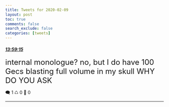 ```yaml
---
title: Tweets for 2020-02-09
layout: post
toc: true
comments: false
search_exclude: false
categories: [tweets]
---
```



#### <a href = "https://twitter.com/deepfates/status/1226611541224513536">*13:59:15*</a>

<font size="5">internal monologue? no, but I do have 100 Gecs blasting full volume in my skull  WHY DO YOU ASK</font>



🗨️ 1 ♺ 0 🤍  0   

---
    
            


